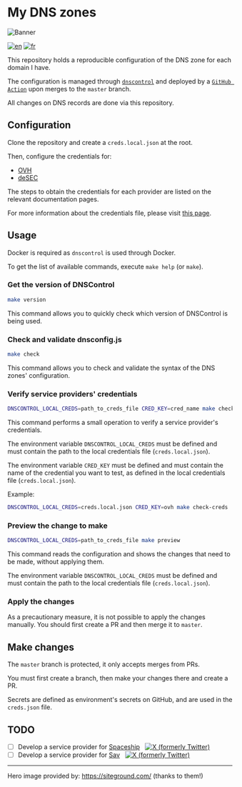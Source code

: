 # My DNS zones
![Banner](https://newblog.siteground.com/en/wp-content/uploads/sites/2/2021/07/DNS_blog-post-1200x600-1.jpg)

[![en](https://img.shields.io/badge/lang-en-red.svg)](./README.md)
[![fr](https://img.shields.io/badge/lang-fr-blue.svg)](./docs/i18n/fr/README.md)


This repository holds a reproducible configuration of the DNS zone for each domain I have.

The configuration is managed through [`dnscontrol`](https://github.com/StackExchange/dnscontrol) and deployed by a [`GitHub Action`](https://github.com/wblondel/dnscontrol-action) upon merges to the `master` branch.

All changes on DNS records are done via this repository.

## Configuration

Clone the repository and create a `creds.local.json` at the root.

Then, configure the credentials for:
- [OVH](https://docs.dnscontrol.org/service-providers/providers/ovh)
- [deSEC](https://docs.dnscontrol.org/service-providers/providers/desec)

The steps to obtain the credentials for each provider are listed on the relevant documentation pages.

For more information about the credentials file, please visit [this page](https://docs.dnscontrol.org/commands/creds-json).

## Usage

Docker is required as `dnscontrol` is used through Docker.

To get the list of available commands, execute `make help` (or `make`).

### Get the version of DNSControl
```sh
make version
```

This command allows you to quickly check which version of DNSControl is being used.

### Check and validate dnsconfig.js
```sh
make check
```

This command allows you to check and validate the syntax of the DNS zones' configuration.

### Verify service providers' credentials
```sh
DNSCONTROL_LOCAL_CREDS=path_to_creds_file CRED_KEY=cred_name make check-creds
```

This command performs a small operation to verify a service provider's credentials.

The environment variable `DNSCONTROL_LOCAL_CREDS` must be defined and must contain the path to the local credentials file (`creds.local.json`).

The environment variable `CRED_KEY` must be defined and must contain the name of the credential you want to test, as defined in the local credentials file (`creds.local.json`).

Example:
```sh
DNSCONTROL_LOCAL_CREDS=creds.local.json CRED_KEY=ovh make check-creds
```

### Preview the change to make
```sh
DNSCONTROL_LOCAL_CREDS=path_to_creds_file make preview
```

This command reads the configuration and shows the changes that need to be made, without applying them.

The environment variable `DNSCONTROL_LOCAL_CREDS` must be defined and must contain the path to the local credentials file (`creds.local.json`).

### Apply the changes
As a precautionary measure, it is not possible to apply the changes manually. You should first create a PR and then merge it to `master`.

## Make changes

The `master` branch is protected, it only accepts merges from PRs.

You must first create a branch, then make your changes there and create a PR.

Secrets are defined as environment's secrets on GitHub, and are used in the `creds.json` file.

## TODO
- [ ] Develop a service provider for [Spaceship](https://www.spaceship.com) &nbsp; [![X (formerly Twitter)](https://img.shields.io/twitter/follow/spaceship?label=%40spaceship&link=https%3A%2F%2Ftwitter.com%2Fspaceship)](https://twitter.com/spaceship) 
- [ ] Develop a service provider for [Sav](https://www.sav.com) &nbsp; [![X (formerly Twitter)](https://img.shields.io/twitter/follow/usesav?label=%40usesav&link=https%3A%2F%2Ftwitter.com%2Fusesav)](https://twitter.com/usesav)

---

Hero image provided by: https://siteground.com/ (thanks to them!)